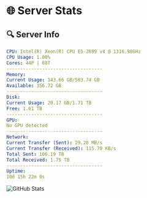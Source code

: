 # 🌐 Server Stats
## 🔍 Server Info
```yaml
CPU: Intel(R) Xeon(R) CPU E5-2699 v4 @ 1316.98GHz
CPU Usage: 1.00%
Cores: 44P | 88T
-----------------------------------
Memory:
Current Usage: 143.66 GB/503.74 GB
Available: 356.72 GB
-----------------------------------
Disk:
Current Usage: 20.17 GB/1.71 TB
Free: 1.61 TB
-----------------------------------
GPU:
No GPU detected
-----------------------------------
Network:
Current Transfer (Sent): 29.20 MB/s
Current Transfer (Received): 115.70 KB/s
Total Sent: 106.19 TB
Total Received: 1.75 TB
-----------------------------------
Uptime:
10d 15h 22m 0s
```
![GitHub Stats](https://img.shields.io/badge/Updated-2025-02-18_14:05:18-blue)